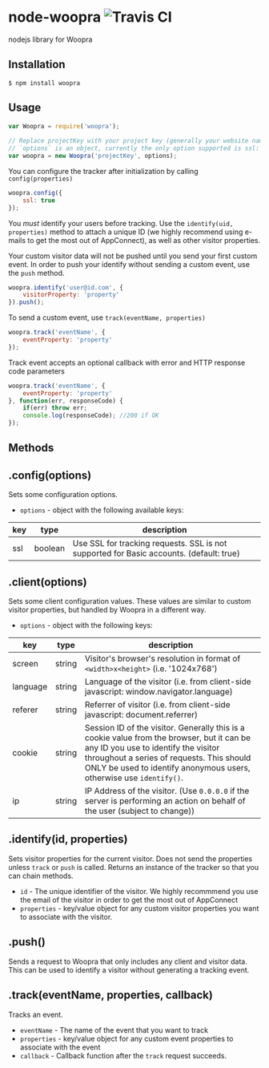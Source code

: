 node-woopra ![Travis CI](https://travis-ci.org/Woopra/node-woopra.svg?branch=master)
===========

nodejs library for Woopra



## Installation

```
$ npm install woopra
```


## Usage

```javascript
var Woopra = require('woopra');
 
// Replace projectKey with your project key (generally your website name)
// `options` is an object, currently the only option supported is ssl: <true|false> (default: true)
var woopra = new Woopra('projectKey', options);
```

You can configure the tracker after initialization by calling `config(properties)`

```javascript
woopra.config({
    ssl: true
});
```

You *must* identify your users before tracking. Use the `identify(uid, properties)` method to attach a unique ID (we highly recommend using e-mails to get the most out of AppConnect), as well as other visitor properties.

Your custom visitor data will not be pushed until you send your first custom event. In order to push your identify without sending a custom event, use the `push` method.

```javascript
woopra.identify('user@id.com', {
    visitorProperty: 'property'
}).push();
```

To send a custom event, use `track(eventName, properties)`

```javascript
woopra.track('eventName', {
    eventProperty: 'property'
});
```

Track event accepts an optional callback with error and HTTP response code parameters

```javascript
woopra.track('eventName', {
    eventProperty: 'property'
}, function(err, responseCode) {
	if(err) throw err;
	console.log(responseCode); //200 if OK
});
```

## Methods

## .config(options)
Sets some configuration options.

* `options` - object with the following available keys:

 key    | type   | description
 ------ | ------ | -----------
ssl | boolean | Use SSL for tracking requests.  SSL is not supported for Basic accounts.  (default: true)

## .client(options)
Sets some client configuration values.  These values are similar to custom visitor properties, but handled by Woopra in a different way.

* `options` - object with the following keys:

 key    | type   | description
 ------ | ------ | -----------
 screen | string | Visitor's browser's resolution in format of `<width>x<height>` (i.e. '1024x768')
language | string | Language of the visitor (i.e. from client-side javascript: window.navigator.language)
referer | string | Referrer of visitor (i.e. from client-side javascript: document.referrer)
cookie | string | Session ID of the visitor.  Generally this is a cookie value from the browser, but it can be any ID you use to identify the visitor throughout a series of requests.  This should ONLY be used to identify anonymous users, otherwise use `identify()`.
ip | string | IP Address of the visitor.  (Use `0.0.0.0` if the server is performing an action on behalf of the user (subject to change))

## .identify(id, properties)
Sets visitor properties for the current visitor.  Does not send the properties unless `track` or `push` is called.  Returns an instance of the tracker so that you can chain methods.

* `id` - The unique identifier of the visitor.  We highly recommmend you use the email of the visitor in order to get the most out of AppConnect
* `properties` - key/value object for any custom visitor properties you want to associate with the visitor. 

## .push()
Sends a request to Woopra that only includes any client and visitor data.  This can be used to identify a visitor without generating a tracking event.

## .track(eventName, properties, callback)
Tracks an event.

* `eventName` - The name of the event that you want to track
* `properties` - key/value object for any custom event properties to associate with the event
* `callback` - Callback function after the `track` request succeeds.


